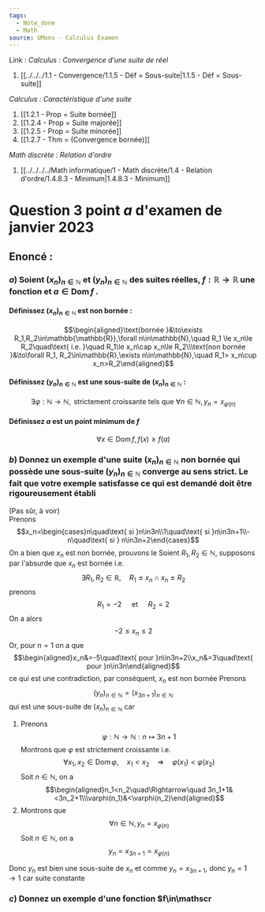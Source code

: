 ```yaml
---
tags:
  - Note_done
  - Math
source: UMons - Calculus Examen
---
```


Link :
_Calculus : Convergence d’une suite de réel_
1. [[../../../1.1 - Convergence/1.1.5 - Déf = Sous-suite|1.1.5 - Déf = Sous-suite]]

_Calculus : Caractéristique d'une suite_
1. [[1.2.1 - Prop = Suite bornée]]
2. [[1.2.4 - Prop = Suite majorée]]
3. [[1.2.5 - Prop = Suite minorée]]
4. [[1.2.7 - Thm = (Convergence bornée)]]

_Math discrète : Relation d'ordre_
1. [[../../../../Math informatique/1 - Math discrète/1.4 - Relation d'ordre/1.4.8.3 - Minimum|1.4.8.3 - Minimum]]
# Question 3 point $a$ d'examen de janvier 2023
## Enoncé :
### $a$) Soient $(x_n)_{n∈\mathbb{N}}$ et $(y_n)_{n∈\mathbb{N}}$ des suites réelles, $f : \mathbb{R} → \mathbb{R}$ une fonction et $a ∈ \operatorname{Dom} f$ . 
#### Définissez $(x_n)_{n∈\mathbb{N}}$ est non bornée : 
$$\begin{aligned}\text{bornée }&\to\exists R_1,R_2\in\mathbb{\mathbb{R}},\forall n\in\mathbb{N},\quad R_1 \le x_n\le R_2\quad\text{ i.e. }\quad R_1\le x_n\cap x_n\le R_2\\\text{non bornée }&\to\forall R_1, R_2\in\mathbb{R},\exists n\in\mathbb{N},\quad R_1>  x_n\cup x_n>R_2\end{aligned}$$
#### Définissez $(y_n)_{n∈\mathbb{N}}$ est une sous-suite de $(x_n)_{n∈\mathbb{N}}$ :
$$\exists\varphi:\mathbb{N}\to\mathbb{N}, \text{ strictement croissante  tels que }\forall n\in\mathbb{N}, y_n=x_{\varphi(n)}$$
#### Définissez $a$ est un point minimum de $f$
$$\forall x\in\operatorname{Dom}f, f(x)\ge f(a)$$
### $b)$ Donnez un exemple d'une suite $(x_n)_{n\in\mathbb{N}}$ non bornée qui possède une sous-suite $(y_n)_{n\in\mathbb{N}}$ converge au sens strict. Le fait que votre exemple satisfasse ce qui est demandé doit être rigoureusement établi
(Pas sûr, à voir)
\
Prenons $$x_n=\begin{cases}n\quad\text{ si }n\in3n\\1\quad\text{ si }n\in3n+1\\-n\quad\text{ si } n\in3n+2\end{cases}$$ On a bien que $x_n$ est non bornée, prouvons le
Soient $R_1,R_2\in\mathbb{N}$, supposons par l'absurde que $x_n$ est bornée i.e. $$\exists R_1,R_2\in\mathbb{R},\quad R_1\le x_n\cap x_n\le R_2$$ prenons $$R_1=-2\quad\text{ et }\quad R_2=2$$ On a alors $$-2\le x_n\le 2$$ Or, pour $n=1$ on a que $$\begin{aligned}x_n&=-5\quad\text{ pour }n\in3n+2\\x_n&=3\quad\text{ pour }n\in3n\end{aligned}$$ ce qui est une contradiction, par conséquent, $x_n$ est non bornée
Prenons $$(y_n)_{n\in\mathbb{N}}=(x_{3n+1})_{n\in\mathbb{N}}$$ qui est une sous-suite de $(x_n)_{n\in\mathbb{N}}$ car
1. Prenons $$\varphi:\mathbb{N}\to\mathbb{N}:n\mapsto3n+1$$Montrons que $\varphi$ est strictement croissante i.e. $$\forall x_1,x_2\in\operatorname{Dom}\varphi,\quad x_1<x_2\quad\Rightarrow\quad \varphi(x_1)<\varphi(x_2)$$ Soit $n\in\mathbb{N}$, on a $$\begin{aligned}n_1<n_2\quad\Rightarrow\quad 3n_1+1&<3n_2+1\\\varphi(n_1)&<\varphi(n_2)\end{aligned}$$
2. Montrons que $$\forall n\in\mathbb{N},y_n=x_{\varphi(n)}$$ Soit $n\in\mathbb{N}$, on a $$y_n=x_{3n+1}=x_{\varphi(n)}$$ 

Donc $y_n$ est bien une sous-suite de $x_n$ et comme $y_n = x_{3n+1}$, donc $y_n=1\to 1$ car suite constante 

### $c$) Donnez un exemple d'une fonction $f\in\mathscr